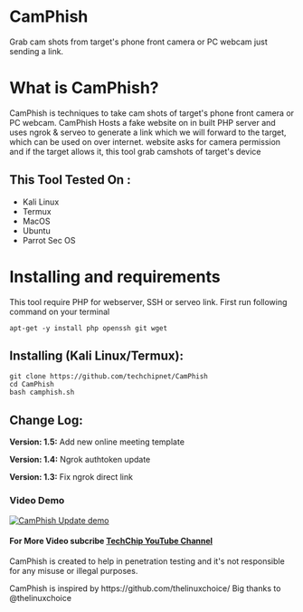 # CamPhish
Grab cam shots from target's phone front camera or PC webcam just sending a link.


# What is CamPhish?
<p>CamPhish is techniques to take cam shots of target's phone front camera or PC webcam. CamPhish Hosts a fake website on in built PHP server and uses ngrok & serveo to generate a link which we will forward to the target, which can be used on over internet. website asks for camera permission and if the target allows it, this tool grab camshots of target's device</p>

## This Tool Tested On :
<ul>
  <li>Kali Linux</li>
  <li>Termux</li>
  <li>MacOS</li>
  <li>Ubuntu</li>
  <li>Parrot Sec OS</li>
</ul>

# Installing and requirements
<p>This tool require PHP for webserver, SSH or serveo link. First run following command on your terminal</p>

```
apt-get -y install php openssh git wget
```

## Installing (Kali Linux/Termux):

```
git clone https://github.com/techchipnet/CamPhish
cd CamPhish
bash camphish.sh
```

## Change Log:

<p><b>Version: 1.5:</b> Add new online meeting template</p>
<p><b>Version: 1.4:</b> Ngrok authtoken update</p>
<p><b>Version: 1.3:</b> Fix ngrok direct link</p>

### Video Demo
[![CamPhish Update demo](https://img.youtube.com/vi/i7tvDJx3-yw/0.jpg)](https://www.youtube.com/watch?v=i7tvDJx3-yw)
#### For More Video subcribe <a href="http://youtube.com/techchipnet">TechChip YouTube Channel</a>
<p>CamPhish is created to help in penetration testing and it's not responsible for any misuse or illegal purposes.</p>
<p>CamPhish is inspired by https://github.com/thelinuxchoice/ Big thanks to @thelinuxchoice</p>
